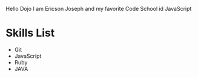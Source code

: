 Hello Dojo I am Ericson Joseph
and my favorite Code School id JavaScript

Skills List
============
* Git
* JavaScript
* Ruby
* JAVA
